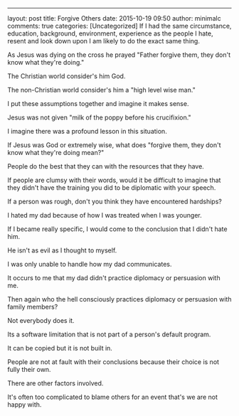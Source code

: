 ---
layout: post
title: Forgive Others
date: 2015-10-19 09:50
author: minimalc
comments: true
categories: [Uncategorized]
If I had the same circumstance, education, background, environment, experience as the people I hate, resent and look down upon I am likely to do the exact same thing. 

As Jesus was dying on the cross he prayed "Father forgive them, they don't know what they're doing." 

The Christian world consider's him God. 

The non-Christian world consider's him a "high level wise man." 

I put these assumptions together and imagine it makes sense. 

Jesus was not given "milk of the poppy before his crucifixion." 

I imagine there was a profound lesson in this situation. 

If Jesus was God or extremely wise, what does "forgive them, they don't know what they're doing mean?" 

People do the best that they can with the resources that they have. 

If people are clumsy with their words, would it be difficult to imagine that they didn't have the training you did to be diplomatic with your speech. 

If a person was rough, don't you think they have encountered hardships?

I hated my dad because of how I was treated when I was younger. 

If I became really specific, I would come to the conclusion that I didn't hate him. 

He isn't as evil as I thought to myself. 

I was only unable to handle how my dad communicates.

It occurs to me that my dad didn't practice diplomacy or persuasion with me.  

Then again who the hell consciously practices diplomacy or persuasion with family members? 

Not everybody does it. 

Its a software limitation that is not part of a person's default program. 

It can be copied but it is not built in. 

People are not at fault with their conclusions because their choice is not fully their own. 

There are other factors involved. 

It's often too complicated to blame others for an event that's we are not happy with.
